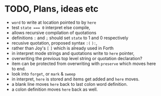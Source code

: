 # TODO, Plans, ideas etc

- `word` to write at location pointed to by `here`
- test `state === 0` interpret else compile,
- allows recursive compilation of quotations
- definitions `:` and `;` should set `state` to 1 and 0 respectively
- recusive quotation, proposed syntax `:(` `):`,
- rather than Joy's `[` `]` which is already used in Forth
- in interpret mode strings and quotations write to `here` pointer,
- overwriting the previous top level string or quotation declaration?
- item can be protected from overwriting with `preserve` which moves here to end.
- look into `forget`, or `mark` & `sweep`
- in interpret, `here` is stored and items get added and `here` moves.
- a blank line moves `here` back to last colon word definition.
- a colon definition moves `here` back as well.
